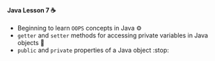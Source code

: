 #### Java Lesson 7 :coffee:

- Beginning to learn `OOPS` concepts in Java :gear:
- `getter` and `setter` methods for accessing private variables in Java objects :pencil:
- `public` and `private` properties of a Java object :stop:

